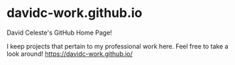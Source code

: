 # davidc-work.github.io
David Celeste's GitHub Home Page!

I keep projects that pertain to my professional work here.  Feel free to take a look around!
https://davidc-work.github.io/
